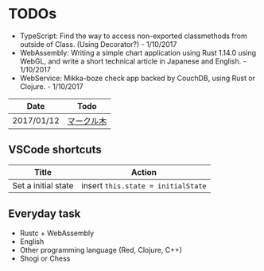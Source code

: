 # TODOs

* TypeScript: Find the way to access non-exported classmethods from outside of Class. (Using Decorator?) - 1/10/2017
* WebAssembly: Writing a simple chart application using Rust 1.14.0 using WebGL, and write a short technical article in Japanese and English. - 1/10/2017
* WebService: Mikka-boze check app backed by CouchDB, using Rust or Clojure. - 1/10/2017


|Date|Todo|
|---|---|
| 2017/01/12|[マークル木](https://siguniang.wordpress.com/2015/04/11/notes-on-merkle-tree/)|

## VSCode shortcuts
|Title|Action|
|---|---|
|Set a initial state| insert `this.state = initialState`|

## Everyday task
* Rustc + WebAssembly
* English
* Other programming language (Red, Clojure, C++)
* Shogi or Chess
